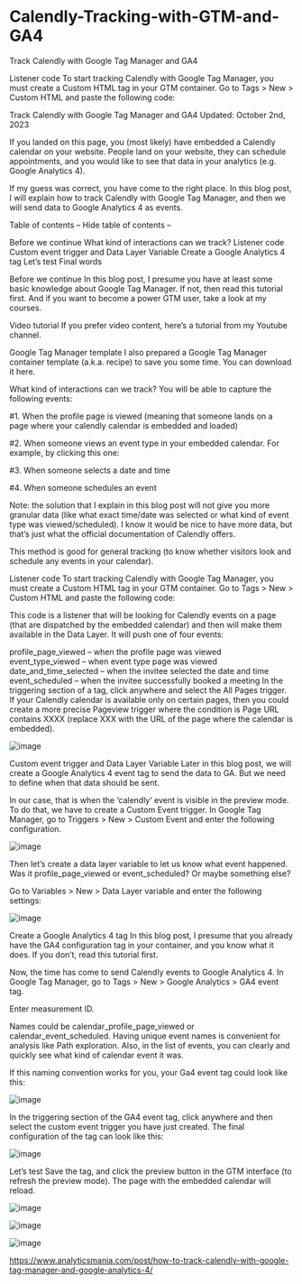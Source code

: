 # Calendly-Tracking-with-GTM-and-GA4
Track Calendly with Google Tag Manager and GA4


Listener code
To start tracking Calendly with Google Tag Manager, you must create a Custom HTML tag in your GTM container. Go to Tags > New > Custom HTML and paste the following code:

<script>
window.dataLayer = window.dataLayer ||[];
window.addEventListener('message',
  function(e) {
    if (e.data.event && e.data.event.indexOf('calendly') === 0) {
      window.dataLayer.push({
        'event' : 'calendly',
        'calendly_event' : e.data.event.split('.')[1]
      });
    }
  }
);
</script>



Track Calendly with Google Tag Manager and GA4
Updated: October 2nd, 2023

If you landed on this page, you (most likely) have embedded a Calendly calendar on your website. People land on your website, they can schedule appointments, and you would like to see that data in your analytics (e.g. Google Analytics 4).

If my guess was correct, you have come to the right place. In this blog post, I will explain how to track Calendly with Google Tag Manager, and then we will send data to Google Analytics 4 as events.


Table of contents
– Hide table of contents –

Before we continue
What kind of interactions can we track?
Listener code
Custom event trigger and Data Layer Variable
Create a Google Analytics 4 tag
Let’s test
Final words
 

Before we continue
In this blog post, I presume you have at least some basic knowledge about Google Tag Manager. If not, then read this tutorial first. And if you want to become a power GTM user, take a look at my courses.

 

Video tutorial
If you prefer video content, here’s a tutorial from my Youtube channel.


 

Google Tag Manager template
I also prepared a Google Tag Manager container template (a.k.a. recipe) to save you some time. You can download it here.

 

What kind of interactions can we track?
You will be able to capture the following events:

#1. When the profile page is viewed (meaning that someone lands on a page where your calendly calendar is embedded and loaded)



#2. When someone views an event type in your embedded calendar. For example, by clicking this one:



#3. When someone selects a date and time



#4. When someone schedules an event



Note: the solution that I explain in this blog post will not give you more granular data (like what exact time/date was selected or what kind of event type was viewed/scheduled). I know it would be nice to have more data, but that’s just what the official documentation of Calendly offers.

This method is good for general tracking (to know whether visitors look and schedule any events in your calendar).

 

Listener code
To start tracking Calendly with Google Tag Manager, you must create a Custom HTML tag in your GTM container. Go to Tags > New > Custom HTML and paste the following code:

<script>
window.dataLayer = window.dataLayer ||[];
window.addEventListener('message',
  function(e) {
    if (e.data.event && e.data.event.indexOf('calendly') === 0) {
      window.dataLayer.push({
        'event' : 'calendly',
        'calendly_event' : e.data.event.split('.')[1]
      });
    }
  }
);
</script>
This code is a listener that will be looking for Calendly events on a page (that are dispatched by the embedded calendar) and then will make them available in the Data Layer. It will push one of four events:

profile_page_viewed – when the profile page was viewed
event_type_viewed – when event type page was viewed
date_and_time_selected – when the invitee selected the date and time
event_scheduled – when the invitee successfully booked a meeting
In the triggering section of a tag, click anywhere and select the All Pages trigger. If your Calendly calendar is available only on certain pages, then you could create a more precise Pageview trigger where the condition is Page URL contains XXXX (replace XXX with the URL of the page where the calendar is embedded).


![image](https://github.com/xeniusdigital/Calendly-Tracking-with-GTM-and-GA4/assets/5832613/4b03760d-2622-4fc1-b60d-4e16f2d53204)


Custom event trigger and Data Layer Variable
Later in this blog post, we will create a Google Analytics 4 event tag to send the data to GA. But we need to define when that data should be sent.

In our case, that is when the ‘calendly‘ event is visible in the preview mode. To do that, we have to create a Custom Event trigger. In Google Tag Manager, go to Triggers > New > Custom Event and enter the following configuration.

![image](https://github.com/xeniusdigital/Calendly-Tracking-with-GTM-and-GA4/assets/5832613/05610d22-23cb-4002-a3bf-5a9cf3c6fc00)

Then let’s create a data layer variable to let us know what event happened. Was it profile_page_viewed  or event_scheduled? Or maybe something else?

Go to Variables > New > Data Layer variable and enter the following settings:

![image](https://github.com/xeniusdigital/Calendly-Tracking-with-GTM-and-GA4/assets/5832613/05b56432-7911-478d-afa8-758d2674c771)

Create a Google Analytics 4 tag
In this blog post, I presume that you already have the GA4 configuration tag in your container, and you know what it does. If you don’t, read this tutorial first.

Now, the time has come to send Calendly events to Google Analytics 4. In Google Tag Manager, go to Tags > New > Google Analytics > GA4 event tag.

Enter measurement ID.

Names could be calendar_profile_page_viewed or calendar_event_scheduled. Having unique event names is convenient for analysis like Path exploration. Also, in the list of events, you can clearly and quickly see what kind of calendar event it was.

If this naming convention works for you, your Ga4 event tag could look like this:

![image](https://github.com/xeniusdigital/Calendly-Tracking-with-GTM-and-GA4/assets/5832613/ab6e9a30-d2be-4d51-b1ac-06e33f0dbc97)

In the triggering section of the GA4 event tag, click anywhere and then select the custom event trigger you have just created. The final configuration of the tag can look like this:

![image](https://github.com/xeniusdigital/Calendly-Tracking-with-GTM-and-GA4/assets/5832613/0dad3339-ce43-438a-81a5-6bfa585c0174)

Let’s test
Save the tag, and click the preview button in the GTM interface (to refresh the preview mode). The page with the embedded calendar will reload.

![image](https://github.com/xeniusdigital/Calendly-Tracking-with-GTM-and-GA4/assets/5832613/f597758e-6b2e-49b5-8306-018cfafcec48)

![image](https://github.com/xeniusdigital/Calendly-Tracking-with-GTM-and-GA4/assets/5832613/8eacc920-e744-4432-8bfc-3fd3ab4e6ad0)

![image](https://github.com/xeniusdigital/Calendly-Tracking-with-GTM-and-GA4/assets/5832613/a5d6fe9b-d729-4b92-8c23-92b49037b3b5)






https://www.analyticsmania.com/post/how-to-track-calendly-with-google-tag-manager-and-google-analytics-4/


